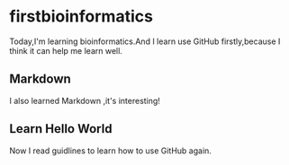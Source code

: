 # firstbioinformatics
Today,I'm learning bioinformatics.And I learn use GitHub firstly,because I think it can help me learn well.
## Markdown
I also learned Markdown ,it's interesting!
## Learn Hello World
Now I read guidlines to learn how to use GitHub again.
